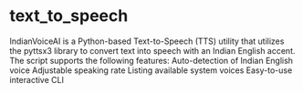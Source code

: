 # text_to_speech
IndianVoiceAI is a Python-based Text-to-Speech (TTS) utility that utilizes the pyttsx3 library to convert text into speech with an Indian English accent. The script supports the following features:  Auto-detection of Indian English voice  Adjustable speaking rate  Listing available system voices  Easy-to-use interactive CLI

